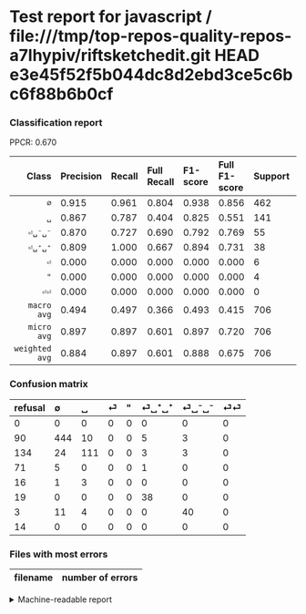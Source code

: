 # Test report for javascript / file:///tmp/top-repos-quality-repos-a7lhypiv/riftsketchedit.git HEAD e3e45f52f5b044dc8d2ebd3ce5c6bc6f88b6b0cf

### Classification report

PPCR: 0.670

| Class | Precision | Recall | Full Recall | F1-score | Full F1-score | Support | Full Support | PPCR |
|------:|:----------|:-------|:------------|:---------|:---------|:--------|:-------------|:-----|
| `∅` | 0.915| 0.961| 0.804| 0.938| 0.856| 462| 552| 0.837 |
| `␣` | 0.867| 0.787| 0.404| 0.825| 0.551| 141| 275| 0.513 |
| `⏎␣⁻␣⁻` | 0.870| 0.727| 0.690| 0.792| 0.769| 55| 58| 0.948 |
| `⏎␣⁺␣⁺` | 0.809| 1.000| 0.667| 0.894| 0.731| 38| 57| 0.667 |
| `⏎` | 0.000| 0.000| 0.000| 0.000| 0.000| 6| 77| 0.078 |
| `"` | 0.000| 0.000| 0.000| 0.000| 0.000| 4| 20| 0.200 |
| `⏎⏎` | 0.000| 0.000| 0.000| 0.000| 0.000| 0| 14| 0.000 |
| `macro avg` | 0.494| 0.497| 0.366| 0.493| 0.415| 706| 1053| 0.670 |
| `micro avg` | 0.897| 0.897| 0.601| 0.897| 0.720| 706| 1053| 0.670 |
| `weighted avg` | 0.884| 0.897| 0.601| 0.888| 0.675| 706| 1053| 0.670 |

### Confusion matrix

|refusal|  ∅| ␣| ⏎| "| ⏎␣⁺␣⁺| ⏎␣⁻␣⁻| ⏎⏎| 
|:---|:---|:---|:---|:---|:---|:---|:---|
|0 |0 |0 |0 |0 |0 |0 |0 |
|90 |444 |10 |0 |0 |5 |3 |0 |
|134 |24 |111 |0 |0 |3 |3 |0 |
|71 |5 |0 |0 |0 |1 |0 |0 |
|16 |1 |3 |0 |0 |0 |0 |0 |
|19 |0 |0 |0 |0 |38 |0 |0 |
|3 |11 |4 |0 |0 |0 |40 |0 |
|14 |0 |0 |0 |0 |0 |0 |0 |

### Files with most errors

| filename | number of errors|
|:----:|:-----|

<details>
    <summary>Machine-readable report</summary>
```json
{
  "cl_report": {"\"": {"f1-score": 0.0, "precision": 0.0, "recall": 0.0, "support": 4}, "macro avg": {"f1-score": 0.4927390941503914, "precision": 0.49438961045927854, "recall": 0.49650653298069714, "support": 706}, "micro avg": {"f1-score": 0.896600566572238, "precision": 0.896600566572238, "recall": 0.896600566572238, "support": 706}, "weighted avg": {"f1-score": 0.8882742384764851, "precision": 0.8835230291908613, "recall": 0.896600566572238, "support": 706}, "\u2205": {"f1-score": 0.9376979936642027, "precision": 0.9154639175257732, "recall": 0.961038961038961, "support": 462}, "\u23ce": {"f1-score": 0.0, "precision": 0.0, "recall": 0.0, "support": 6}, "\u23ce\u23ce": {"f1-score": 0.0, "precision": 0.0, "recall": 0.0, "support": 0}, "\u23ce\u2423\u207a\u2423\u207a": {"f1-score": 0.8941176470588235, "precision": 0.8085106382978723, "recall": 1.0, "support": 38}, "\u23ce\u2423\u207b\u2423\u207b": {"f1-score": 0.792079207920792, "precision": 0.8695652173913043, "recall": 0.7272727272727273, "support": 55}, "\u2423": {"f1-score": 0.825278810408922, "precision": 0.8671875, "recall": 0.7872340425531915, "support": 141}},
  "cl_report_full": {"\"": {"f1-score": 0.0, "precision": 0.0, "recall": 0.0, "support": 20}, "macro avg": {"f1-score": 0.415312111908995, "precision": 0.49438961045927854, "recall": 0.3663294326862543, "support": 1053}, "micro avg": {"f1-score": 0.7197271176805002, "precision": 0.896600566572238, "recall": 0.6011396011396012, "support": 1053}, "weighted avg": {"f1-score": 0.6746862872421505, "precision": 0.7980365944595451, "recall": 0.6011396011396012, "support": 1053}, "\u2205": {"f1-score": 0.8563162970106076, "precision": 0.9154639175257732, "recall": 0.8043478260869565, "support": 552}, "\u23ce": {"f1-score": 0.0, "precision": 0.0, "recall": 0.0, "support": 77}, "\u23ce\u23ce": {"f1-score": 0.0, "precision": 0.0, "recall": 0.0, "support": 14}, "\u23ce\u2423\u207a\u2423\u207a": {"f1-score": 0.7307692307692306, "precision": 0.8085106382978723, "recall": 0.6666666666666666, "support": 57}, "\u23ce\u2423\u207b\u2423\u207b": {"f1-score": 0.7692307692307693, "precision": 0.8695652173913043, "recall": 0.6896551724137931, "support": 58}, "\u2423": {"f1-score": 0.5508684863523574, "precision": 0.8671875, "recall": 0.4036363636363636, "support": 275}},
  "ppcr": 0.6704653371320038
}
```
</details>
